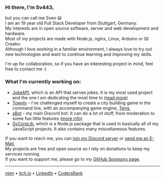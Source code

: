<!-- Pro Tip: to create a page like this just create a public repo with your username as its name :) -->

### Hi there, I'm Sv443,
but you can call me Sven 😃  
I am an 19 year old Full Stack Developer from Stuttgart, Germany.  
My interests are in open source software, server and web development and hardware.  
Most of my projects are made with Node.js, nginx, Linux, Arduino or Qt Creator.  
Although I love working in a familiar environment, I always love to try out new technologies and want to continue learning and improving my skills.  
  
I'm up for collaboration, so if you have an interesting project in mind, feel free to contact me :)  


### What I'm currently working on:
- [JokeAPI](https://github.com/Sv443/JokeAPI), which is an API that serves jokes. It is my most used project and the one I am dedicating the most time to [(read more)](https://jokeapi.dev)
- [Townly](https://github.com/Sv443/Townly) - I've challenged myself to create a city building game in the command line, with an accompanying game engine, [Teng.](https://github.com/Sv443/Teng)
- [sBot](https://github.com/Sv443/sBot) - my main Discord bot. It can do a lot of stuff, from moderation to some fun little features [(more info)](https://sv443.net/r/sBot)
- [SvCoreLib](https://github.com/Sv443/SvCoreLib), which is a Node.js package that is used in basically all of my JavaScript projects. It also contains many miscellaneous features.
  
If you want to reach me, you can [join my Discord server](https://sv443.net/discord) or [send me an E-Mail.](mailto:contact@sv443.net)  
My projects are free and open source so I rely on donations to keep my services running.  
If you want to support me, please go to my [GitHub Sponsors page](https://github.com/sponsors/Sv443).  
  
---
  
[npm](https://www.npmjs.com/~sv443) • [itch.io](https://sv443.itch.io/) • [LinkedIn](https://www.linkedin.com/in/sven-fehler/) • [CodersRank](https://profile.codersrank.io/user/sv443)  
